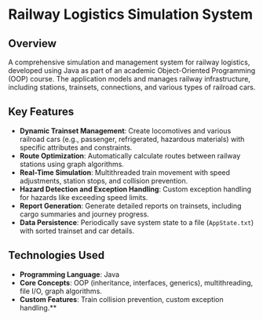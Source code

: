 # Railway Logistics Simulation System

## **Overview**
A comprehensive simulation and management system for railway logistics, developed using Java as part of an academic Object-Oriented Programming (OOP) course. The application models and manages railway infrastructure, including stations, trainsets, connections, and various types of railroad cars.

## **Key Features**
- **Dynamic Trainset Management**: Create locomotives and various railroad cars (e.g., passenger, refrigerated, hazardous materials) with specific attributes and constraints.
- **Route Optimization**: Automatically calculate routes between railway stations using graph algorithms.
- **Real-Time Simulation**: Multithreaded train movement with speed adjustments, station stops, and collision prevention.
- **Hazard Detection and Exception Handling**: Custom exception handling for hazards like exceeding speed limits.
- **Report Generation**: Generate detailed reports on trainsets, including cargo summaries and journey progress.
- **Data Persistence**: Periodically save system state to a file (`AppState.txt`) with sorted trainset and car details.

## **Technologies Used**
- **Programming Language**: Java
- **Core Concepts**: OOP (inheritance, interfaces, generics), multithreading, file I/O, graph algorithms.
- **Custom Features**: Train collision prevention, custom exception handling.**
